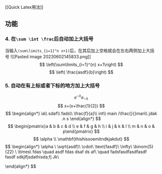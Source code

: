 [[Quick Latex用法]]
## 功能
### 4. 在`\sum \int \frac`后自动加上大括号
当输入`(sum\limits_{i=1}^n x+1)`后，在其后加上空格就会在左右两侧加上大括号
![[Pasted image 20230602145833.png]]
$$
\left(\sum\limits_{i=1}^{n} x+1\right)
$$
$$
\left( \frac{asdf}{b}\right)
$$
### 5. 自动在有上标或者下标的地方加上大括号
$$
e^{-\lambda}
e_{ -\lambda}
$$
$$
x+(x+\frac{1}{2})
$$
$$
\begin{align*}
ia\\
sdaf\\
fads\\
\frac{f}{a}\\
int\\ main /\frac{}{}man\\
jdak .n s
\end{align*}
$$
$$
\begin{pmatrix}a & b & c & d \\ e & f & g & h \\ i & j & k & l \\ m  & n & o & p\end{pmatrix}
$$
$$
\alpha \\
\mathbf{thishissoemitndkjakdut}
$$
$$
\begin{align*}
\alpha \\
\sqrt{asdf}\\
\cdot\\
\text{fasdf}\\
\infty\\
\binom{5}{22} \\
\times\\
fdas
\quad asdf fdas dsaf ds af\\
\quad fadsfasdfasdfasdf fasdf sdkjlfjsdathisda;fj Jk\\

\end{align*}
$$